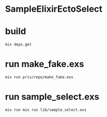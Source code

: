 # SampleElixirEctoSelect


# build

```sh
mix deps.get
```

# run make_fake.exs

```sh
mix run priv/repo/make_fake.exs
```


# run sample_select.exs

```sh
mix run mix run lib/sample_select.exs
```
